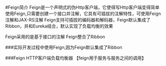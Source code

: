 #Feign简介
Feign是一个声明式的伪Http客户端，它使得写Http客户端变得简单
使用Feign,只需要创建一个接口并注解，它具有可插拔的注解特性，可使用Feign注解和JAX-RS注解
Feign支持可插拔的编码器和解码器，Feign默认集成了Ribbon，并和Eureka结合，默认实现了负载均衡的效果

Feign采用的是基于接口的注解
Feign整合了Ribbon



###实际开发过程中使用Feign,因为Feign默认集成了Ribbon


###Feign  HTTP客户端负载均衡器  【feign用于服务与服务之间的调用】